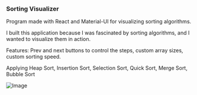 ### Sorting Visualizer 


 Program made with React and Material-UI for visualizing sorting algorithms. 

I built this application because I was fascinated by sorting algorithms, and I wanted to visualize them in action. 

Features: Prev and next buttons to control the steps, custom array sizes, custom sorting speed.  

Applying Heap Sort, Insertion Sort, Selection Sort, Quick Sort, Merge Sort, Bubble Sort  


![Image](https://walletecommerce.herokuapp.com/images/sorting%20visualizer.png)
